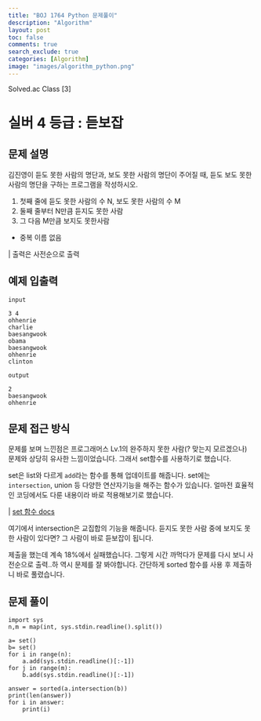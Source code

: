 ```yaml
---
title: "BOJ 1764 Python 문제풀이"
description: "Algorithm"
layout: post
toc: false
comments: true
search_exclude: true
categories: [Algorithm]
image: "images/algorithm_python.png"
---
```


Solved.ac Class [3]

# 실버 4 등급 : 듣보잡

## 문제 설명

김진영이 듣도 못한 사람의 명단과, 보도 못한 사람의 명단이 주어질 때, 듣도 보도 못한 사람의 명단을 구하는 프로그램을 작성하시오.

1. 첫째 줄에 듣도 못한 사람의 수 N, 보도 못한 사람의 수 M
2. 둘째 줄부터 N만큼 듣지도 못한 사람
3. 그 다음 M만큼 보지도 못한사람

- 중복 이름 없음

| 출력은 사전순으로 출력

## 예제 입출력

```
input

3 4
ohhenrie
charlie
baesangwook
obama
baesangwook
ohhenrie
clinton

output

2
baesangwook
ohhenrie
```

## 문제 접근 방식

문제를 보며 느낀점은 프로그래머스 Lv.1의 완주하지 못한 사람(? 맞는지 모르겠으나) 문제와 상당히 유사한 느낌이었습니다. 그래서 set함수를 사용하기로 했습니다.

set은 list와 다르게 `add`라는 함수를 통해 업데이트를 해줍니다.
set에는 `intersection`, union 등 다양한 연산자기능을 해주는 함수가 있습니다. 얼마전 효율적인 코딩에서도 다룬 내용이라 바로 적용해보기로 했습니다.

| [set 함수 docs](!https://docs.python.org/ko/3.7/library/stdtypes.html#set)

여기에서 intersection은 교집합의 기능을 해줍니다. 듣지도 못한 사람 중에 보지도 못한 사람이 있다면? 그 사람이 바로 듣보잡이 됩니다.

제출을 했는데 계속 18%에서 실패했습니다. 그렇게 시간 까먹다가 문제를 다시 보니 사전순으로 출력..하 역시 문제를 잘 봐야합니다. 간단하게 sorted 함수를 사용 후 제출하니 바로 풀렸습니다.

## 문제 풀이

```
import sys
n,m = map(int, sys.stdin.readline().split())

a= set()
b= set()
for i in range(n):
    a.add(sys.stdin.readline()[:-1])
for j in range(m):
    b.add(sys.stdin.readline()[:-1])

answer = sorted(a.intersection(b))
print(len(answer))
for i in answer:
    print(i)
```
